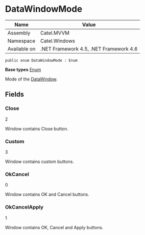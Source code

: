 

# DataWindowMode

Name|Value
---|---
Assembly|Catel.MVVM
Namespace|Catel.Windows
Available on|.NET Framework 4.5, .NET Framework 4.6

```
public enum DataWindowMode : Enum
```

**Base types**
[Enum]()


Mode of the [DataWindow](#).



## Fields

### Close
2

Window contains Close button.



### Custom
3

Window contains custom buttons.



### OkCancel
0

Window contains OK and Cancel buttons.



### OkCancelApply
1

Window contains OK, Cancel and Apply buttons.



